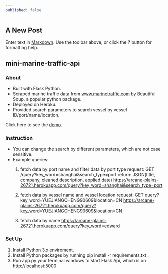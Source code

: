 ```yaml
---
published: false
---
```

## A New Post

Enter text in [Markdown](http://daringfireball.net/projects/markdown/). Use the toolbar above, or click the **?** button for formatting help.
## mini-marine-traffic-api
### About
- Built with Flask Python.
- Scraped marine traffic data from www.marinetraffic.com by Beautiful Soup, a popular python package. 
- Deployed on Heroku. 
- Provided search parameters to search vessel by vessel ID/port/name/location. 

Click here to see the [demo](https://arcane-plains-26721.herokuapp.com/query?key_word=shanghai&location=CN&search_type=Vessel). 

### Instruction
- You can change the search by different parameters, which are not case sensitive. 
- Example queries: 
	1. fetch data by port name and filter data by port type
    request: GET /query?key_word=shanghai&search_type=port 
    return: JSON(title, company, cleaned description, applied date)
	https://arcane-plains-26721.herokuapp.com/query?key_word=shanghai&search_type=port
    
    2. fetch data by vessel name and vessel location 
    request: GET query?key_word=YUEJIANGCHENG90609&location=CN
    https://arcane-plains-26721.herokuapp.com/query?key_word=YUEJIANGCHENG90609&location=CN
    
    3. fetch data by name
    https://arcane-plains-26721.herokuapp.com/query?key_word=edward

### Set Up
1. Install Python 3.x enviroment.
2. Install Python packages by running pip install -r requirements.txt .
3. Run app.py your terminal windows to start Flask Api, which is on http://localhost:5000
